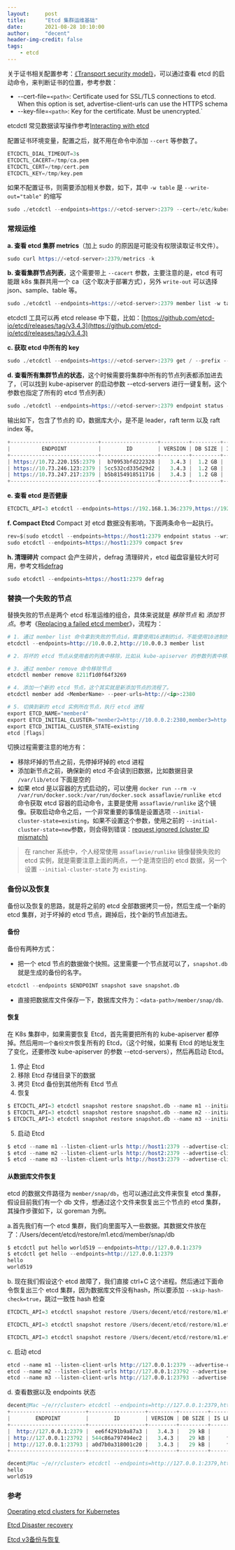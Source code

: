 ```yaml
---
layout:     post
title:      "Etcd 集群运维基础"
date:       2021-08-28 10:10:00
author:     "decent"
header-img-credit: false
tags:
    - etcd
---
```


关于证书相关配置参考：[《Transport security model》](https://etcd.io/docs/v3.5/op-guide/security/)，可以通过查看 etcd 的启动命令，来判断证书的位置，参考参数：
* --cert-file=`<path>`: Certificate used for SSL/TLS connections to etcd. When this option is set, advertise-client-urls can use the HTTPS schema
* --key-file=`<path>`: Key for the certificate. Must be unencrypted.`

etcdctl 常见数据读写操作参考[Interacting with etcd](https://etcd.io/docs/v3.5/dev-guide/interacting_v3/)

配置证书环境变量，配置之后，就不用在命令中添加 `--cert` 等参数了。
```s
ETCDCTL_DIAL_TIMEOUT=3s
ETCDCTL_CACERT=/tmp/ca.pem
ETCDCTL_CERT=/tmp/cert.pem
ETCDCTL_KEY=/tmp/key.pem
```
如果不配置证书，则需要添加相关参数，如下，其中 `-w table` 是 `--write-out="table"` 的缩写
```s
sudo ./etcdctl --endpoints=https://<etcd-server>:2379 --cert=/etc/kubernetes/ssl/kube-etcd-<host>.pem --key=/etc/kubernetes/ssl/kube-etcd-<host>-key.pem --cacert=/etc/kubernetes/ssl/ca.pem member list -w table
```

### 常规运维

**a. 查看 etcd 集群 metrics**（加上 sudo 的原因是可能没有权限读取证书文件）。
```s
sudo curl https://<etcd-server>:2379/metrics -k
```

**b. 查看集群节点列表**，这个需要带上 `--cacert` 参数，主要注意的是，etcd 有可能跟 k8s 集群共用一个 ca（这个取决于部署方式），另外 `write-out` 可以选择 json、sample、table 等。
```s
sudo ./etcdctl --endpoints=https://<etcd-server>:2379 member list -w table
```

etcdctl 工具可以再 etcd release 中下载，比如：[https://github.com/etcd-io/etcd/releases/tag/v3.4.3](https://github.com/etcd-io/etcd/releases/tag/v3.4.3)

**c. 获取 etcd 中所有的 key**
```s
sudo ./etcdctl --endpoints=https://<etcd-server>:2379 get / --prefix --keys-only
```
**d. 查看所有集群节点的状态**，这个时候需要将集群中所有的节点列表都添加进去了，（可以找到 kube-apiserver 的启动参数 --etcd-servers 进行一键复制，这个参数也指定了所有的 etcd 节点列表）
```s
sudo ./etcdctl --endpoints=https://<etcd-server>:2379 endpoint status -w table
```
输出如下，包含了节点的 ID，数据库大小，是不是 leader，raft term 以及 raft index 等。
```s
+----------------------------+------------------+---------+---------+-----------+------------+-----------+------------+--------------------+--------+
|          ENDPOINT          |        ID        | VERSION | DB SIZE | IS LEADER | IS LEARNER | RAFT TERM | RAFT INDEX | RAFT APPLIED INDEX | ERRORS |
+----------------------------+------------------+---------+---------+-----------+------------+-----------+------------+--------------------+--------+
| https://10.72.220.155:2379 |  b70953bfd222328 |   3.4.3 |  1.2 GB |     false |      false |      1455 | 1540134058 |         1540134058 |        |
| https://10.73.246.123:2379 | 5cc532cd335d29d2 |   3.4.3 |  1.2 GB |      true |      false |      1455 | 1540134058 |         1540134058 |        |
| https://10.73.247.217:2379 | b5b8154918511716 |   3.4.3 |  1.2 GB |     false |      false |      1455 | 1540134058 |         1540134058 |        |
+----------------------------+------------------+---------+---------+-----------+------------+-----------+------------+--------------------+--------+
```
**e. 查看 etcd 是否健康**
```s
ETCDCTL_API=3 etcdctl --endpoints=https://192.168.1.36:2379,https://192.168.1.37:2379,https://192.168.1.38:2379 endpoint health
```

**f. Compact Etcd**
Compact 对 etcd 数据没有影响，下面两条命令一起执行。
```s
rev=$(sudo etcdctl --endpoints=https://host1:2379 endpoint status --write-out="json" | egrep -o '"revision":[0-9]*' | egrep -o '[0-9].*')`
sudo etcdctl --endpoints=https://host1:2379 compact $rev
```
**h. 清理碎片**
compact 会产生碎片，defrag 清理碎片，etcd 磁盘容量较大时可用，参考文档[defrag](https://etcd.io/docs/v3.2/op-guide/maintenance/#defragmentation)
```s
sudo etcdctl --endpoints=https://host1:2379 defrag
```

### 替换一个失败的节点
替换失败的节点是两个 etcd 标准运维的组合，具体来说就是 *移除节点* 和 *添加节点*。参考《[Replacing a failed etcd member](https://kubernetes.io/docs/tasks/administer-cluster/configure-upgrade-etcd/#replacing-a-failed-etcd-member)》，流程为：
```s
# 1. 通过 member list 命令拿到失败的节点id，需要使用16进制的id，不能使用10进制的
etcdctl --endpoints=http://10.0.0.2,http://10.0.0.3 member list

# 2. 将坏的 etcd 节点从使用者的列表中移除，比如从 kube-apiserver 的参数列表中移除，并停掉坏掉的 etcd 节点

# 3. 通过 member remove 命令移除节点
etcdctl member remove 8211f1d0f64f3269

# 4. 添加一个新的 etcd 节点，这个其实就是新添加节点的流程了。
etcdctl member add <MemberName> --peer-urls=http://<ip>:2380

# 5. 切换到新的 etcd 实例所在节点，执行 etcd 进程
export ETCD_NAME="member4"
export ETCD_INITIAL_CLUSTER="member2=http://10.0.0.2:2380,member3=http://10.0.0.3:2380,member4=http://10.0.0.4:2380"
export ETCD_INITIAL_CLUSTER_STATE=existing
etcd [flags]
```
切换过程需要注意的地方有：
* 移除坏掉的节点之前，先停掉坏掉的 etcd 进程
* 添加新节点之前，确保新的 etcd 不会读到旧数据，比如数据目录 `/var/lib/etcd` 下面是空的
* 如果 etcd 是以容器的方式启动的，可以使用 `docker run --rm -v /var/run/docker.sock:/var/run/docker.sock assaflavie/runlike etcd` 命令获取 etcd 容器的启动命令，主要是使用 `assaflavie/runlike` 这个镜像。获取启动命令之后，一个非常重要的事情是设置选项 `--initial-cluster-state=existing`，如果不设置这个参数，使用之前的 `--initial-cluster-state=new`参数，则会得到错误：[request ignored (cluster ID mismatch)](https://etcd.io/docs/v3.3/faq/#what-does-the-etcd-warning-request-ignored-cluster-id-mismatch-mean)

> 在 rancher 系统中，个人经常使用 `assaflavie/runlike` 镜像替换失败的 etcd 实例，就是需要注意上面的两点，一个是清空旧的 etcd 数据，另一个设置 `--initial-cluster-state` 为 `existing`.

### 备份以及恢复
备份以及恢复的思路，就是将之前的 etcd 全部数据拷贝一份，然后生成一个新的 etcd 集群，对于坏掉的 etcd 节点，踢掉后，找个新的节点加进去。
#### 备份
备份有两种方式：
* 把一个 etcd 节点的数据做个快照。这里需要一个节点就可以了，`snapshot.db` 就是生成的备份的名字。
```s
etcdctl --endpoints $ENDPOINT snapshot save snapshot.db
```
* 直接把数据库文件保存一下，数据库文件为：`<data-path>/member/snap/db`.

#### 恢复
在 K8s 集群中，如果需要恢复 Etcd，首先需要把所有的 kube-apiserver 都停掉。然后用`同一个备份文件`恢复所有的 Etcd，（这个时候，如果有 Etcd 的地址发生了变化，还要修改 kube-apiserver 的参数 --etcd-servers），然后再启动 Etcd。

1. 停止 Etcd
2. 移除 Etcd 存储目录下的数据
3. 拷贝 Etcd 备份到其他所有 Etcd 节点
4. 恢复
```s
$ ETCDCTL_API=3 etcdctl snapshot restore snapshot.db --name m1 --initial-cluster m1=http://host1:2380,m2=http://host2:2380,m3=http://host3:2380 --initial-cluster-token etcd-cluster-1 --initial-advertise-peer-urls http://host1:2380
$ ETCDCTL_API=3 etcdctl snapshot restore snapshot.db --name m2 --initial-cluster m1=http://host1:2380,m2=http://host2:2380,m3=http://host3:2380 --initial-cluster-token etcd-cluster-1 --initial-advertise-peer-urls http://host2:2380
$ ETCDCTL_API=3 etcdctl snapshot restore snapshot.db --name m3 --initial-cluster m1=http://host1:2380,m2=http://host2:2380,m3=http://host3:2380 --initial-cluster-token etcd-cluster-1 --initial-advertise-peer-urls http://host3:2380
```
5. 启动 Etcd
```s
$ etcd --name m1 --listen-client-urls http://host1:2379 --advertise-client-urls http://host1:2379 --listen-peer-urls http://host1:2380 &
$ etcd --name m2 --listen-client-urls http://host2:2379 --advertise-client-urls http://host2:2379 --listen-peer-urls http://host2:2380 &
$ etcd --name m3 --listen-client-urls http://host3:2379 --advertise-client-urls http://host3:2379 --listen-peer-urls http://host3:2380 &
```

#### 从数据库文件恢复
etcd 的数据文件路径为 `member/snap/db`，也可以通过此文件来恢复 etcd 集群，假设目前我们有一个 db 文件，想通过这个文件来恢复出三个节点的 etcd 集群，其操作步骤如下，以 goreman 为例。

a.首先我们有一个 etcd 集群，我们向里面写入一些数据。其数据文件放在了：/Users/decent/etcd/restore/m1.etcd/member/snap/db
```s
$ etcdctl put hello world519 –-endpoints=http://127.0.0.1:2379
$ etcdctl get hello --endpoints=http://127.0.0.1:2379
hello
world519
```
b. 现在我们假设这个 etcd 故障了，我们直接 ctrl+C 这个进程。然后通过下面命令恢复出三个 etcd 集群，因为数据库文件没有hash，所以要添加 `--skip-hash-check=true`，跳过一致性 hash 检查
```s
ETCDCTL_API=3 etcdctl snapshot restore /Users/decent/etcd/restore/m1.etcd/member/snap/db --name m1 --initial-cluster m1=http://127.0.0.1:2380,m2=http://127.0.0.1:23802,m3=http://127.0.0.1:23803 --initial-cluster-token etcd-cluster-example --initial-advertise-peer-urls http://127.0.0.1:2380 --skip-hash-check=true

ETCDCTL_API=3 etcdctl snapshot restore /Users/decent/etcd/restore/m1.etcd/member/snap/db --name m2 --initial-cluster m1=http://127.0.0.1:2380,m2=http://127.0.0.1:23802,m3=http://127.0.0.1:23803 --initial-cluster-token etcd-cluster-example --initial-advertise-peer-urls http://127.0.0.1:23802 --skip-hash-check=true

ETCDCTL_API=3 etcdctl snapshot restore /Users/decent/etcd/restore/m1.etcd/member/snap/db --name m3 --initial-cluster m1=http://127.0.0.1:2380,m2=http://127.0.0.1:23802,m3=http://127.0.0.1:23803 --initial-cluster-token etcd-cluster-example --initial-advertise-peer-urls http://127.0.0.1:23803 --skip-hash-check=true
```

c. 启动 etcd
```s
etcd --name m1 --listen-client-urls http://127.0.0.1:2379 --advertise-client-urls http://127.0.0.1:2379 --listen-peer-urls http://127.0.0.1:2380 &
etcd --name m2 --listen-client-urls http://127.0.0.1:23792 --advertise-client-urls http://127.0.0.1:23792 --listen-peer-urls http://127.0.0.1:23802 &
etcd --name m3 --listen-client-urls http://127.0.0.1:23793 --advertise-client-urls http://127.0.0.1:23793 --listen-peer-urls http://127.0.0.1:23803 &
```

d. 查看数据以及 endpoints 状态
```s
decent@Mac ~/e/r/cluster> etcdctl --endpoints=http://127.0.0.1:2379,http://127.0.0.1:23792,http://127.0.0.1:23793  endpoint status -w table
+------------------------+------------------+---------+---------+-----------+------------+-----------+------------+--------------------+--------+
|        ENDPOINT        |        ID        | VERSION | DB SIZE | IS LEADER | IS LEARNER | RAFT TERM | RAFT INDEX | RAFT APPLIED INDEX | ERRORS |
+------------------------+------------------+---------+---------+-----------+------------+-----------+------------+--------------------+--------+
|  http://127.0.0.1:2379 |  ee6f4291b9a87a3 |   3.4.3 |   29 kB |      true |      false |         2 |          8 |                  8 |        |
| http://127.0.0.1:23792 | 544c86a797494ec2 |   3.4.3 |   29 kB |     false |      false |         2 |          8 |                  8 |        |
| http://127.0.0.1:23793 | a0d7b0a318001c20 |   3.4.3 |   29 kB |     false |      false |         2 |          8 |                  8 |        |
+------------------------+------------------+---------+---------+-----------+------------+-----------+------------+--------------------+--------+

decent@Mac ~/e/r/cluster> etcdctl --endpoints=http://127.0.0.1:2379,http://127.0.0.1:23792,http://127.0.0.1:23793 get hello
hello
world519
```

### 参考
[Operating etcd clusters for Kubernetes](https://kubernetes.io/docs/tasks/administer-cluster/configure-upgrade-etcd/)

[Etcd Disaster recovery](https://etcd.io/docs/v3.3/op-guide/recovery/)

[Etcd v3备份与恢复](https://zhuanlan.zhihu.com/p/101523337)